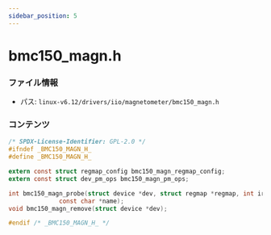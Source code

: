 ```yaml
---
sidebar_position: 5
---
```

# bmc150_magn.h

### ファイル情報

- パス: `linux-v6.12/drivers/iio/magnetometer/bmc150_magn.h`

### コンテンツ

```h
/* SPDX-License-Identifier: GPL-2.0 */
#ifndef _BMC150_MAGN_H_
#define _BMC150_MAGN_H_

extern const struct regmap_config bmc150_magn_regmap_config;
extern const struct dev_pm_ops bmc150_magn_pm_ops;

int bmc150_magn_probe(struct device *dev, struct regmap *regmap, int irq,
		      const char *name);
void bmc150_magn_remove(struct device *dev);

#endif /* _BMC150_MAGN_H_ */

```
